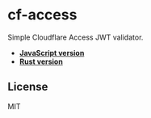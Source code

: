 # cf-access

Simple Cloudflare Access JWT validator.

- [**JavaScript version**](./js)
- [**Rust version**](./rust)

## License

MIT
